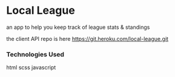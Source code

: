 # Local League
an app to help you keep track of league stats & standings

the client API repo is here https://git.heroku.com/local-league.git

### Technologies Used

html
scss
javascript

